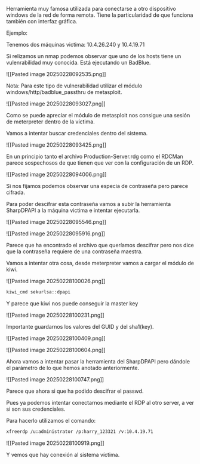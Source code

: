 
Herramienta muy famosa utilizada para conectarse a otro dispositivo windows de la red de forma remota. Tiene la particularidad de que funciona también con interfaz gráfica.


Ejemplo:

Tenemos dos máquinas victima: 10.4.26.240 y 10.4.19.71

Si relizamos un nmap podemos observar que uno de los hosts tiene un vulenrabilidad muy conocida. Está ejecutando un BadBlue.

![[Pasted image 20250228092535.png]]

Nota: Para este tipo de vulnerabilidad utilizar el módulo windows/http/badblue_passthru de metasploit.

![[Pasted image 20250228093027.png]]

Como se puede apreciar el módulo de metasploit nos consigue una sesión de meterpreter dentro de la víctima.

Vamos a intentar buscar credenciales dentro del sistema.

![[Pasted image 20250228093425.png]]

En un principio tanto el archivo Production-Server.rdg como el RDCMan parece sospechosos de que tienen que ver con la configuración de un RDP.

![[Pasted image 20250228094006.png]]

Si nos fijamos podemos observar una especia de contraseña pero parece cifrada.

Para poder descifrar esta contraseña vamos a subir la herramienta SharpDPAPI a la máquina victima e intentar ejecutarla.

![[Pasted image 20250228095546.png]]

![[Pasted image 20250228095916.png]]

Parece que ha encontrado el archivo que queríamos descifrar pero nos dice que la contraseña requiere de una contraseña maestra.

Vamos a intentar otra cosa, desde meterpreter vamos a cargar el módulo de kiwi.

![[Pasted image 20250228100026.png]]

```bash
kiwi_cmd sekurlsa::dpapi
```

Y parece que kiwi nos puede conseguir la master key

![[Pasted image 20250228100231.png]]


Importante guardarnos los valores del GUID y del sha1(key).

![[Pasted image 20250228100409.png]]

![[Pasted image 20250228100604.png]]

Ahora vamos a intentar pasar la herramienta del SharpDPAPI pero dándole el parámetro de lo que hemos anotado anteriormente.

![[Pasted image 20250228100747.png]]

Parece que ahora si que ha podido descifrar el passwd.

Pues ya podemos intentar conectarnos mediante el RDP al otro server, a ver si son sus credenciales.

Para hacerlo utilizamos el comando:

```bash
xfreerdp /u:administrator /p:harry_123321 /v:10.4.19.71
```

![[Pasted image 20250228100919.png]]

Y vemos que hay conexión al sistema víctima.

